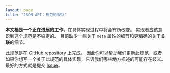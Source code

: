 ```yaml
---
layout: page
title: "JSON API：规范的现状"
---
```


**本文档是一个正在进展的工作**，在具体实现过程中将会有所改变。
实现者应该意识到这个规范是不稳定的。
目前缺少一些关于 `meta` 属性的细节和更精确的关于**关联**的细节。

此规范是在 [GitHub repository](https://github.com/justjavac/json-api) 上完成。
因此你可以帮助我们更新此规范，或者如果你想写一个关于此规范的具体实现，告诉我们哪些地方描述的可能存在歧义。
最好的方式就是提交 [Issue](https://github.com/justjavac/json-api/issues)。
